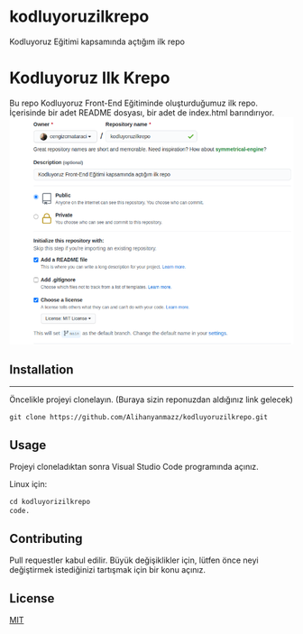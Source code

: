 # kodluyoruzilkrepo
Kodluyoruz Eğitimi kapsamında açtığım ilk repo
# **Kodluyoruz Ilk Krepo**

Bu repo Kodluyoruz Front-End Eğitiminde oluşturduğumuz ilk repo. İçerisinde bir adet README dosyası, bir adet de index.html barındırıyor.
![kodluyoruzrepo](https://github.com/Kodluyoruz/taskforce/blob/main/git/odev1/figures/github.png?raw=true)
## **Installation**
-----
Öncelikle projeyi clonelayın. (Buraya sizin reponuzdan aldığınız link gelecek)
```
git clone https://github.com/Alihanyanmazz/kodluyoruzilkrepo.git
```
## **Usage**
Projeyi cloneladıktan sonra Visual Studio Code programında açınız.

Linux için:
```
cd kodluyorizilkrepo
code.
``` 
## **Contributing**
Pull requestler kabul edilir. Büyük değişiklikler için, lütfen önce neyi değiştirmek istediğinizi tartışmak için bir konu açınız.
## **License** 
[MIT](https://choosealicense.com/licenses/mit/)